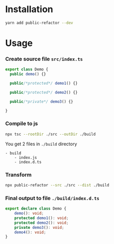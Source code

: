 # Installation

```bash
yarn add public-refactor --dev
```

# Usage

### Create source file `src/index.ts`

```typescript
export class Demo {
  public demo() {}

  public/*protected*/ demo1() {}

  public/*protected*/ demo2() {}

  public/*private*/ demo3() {}

}
```

### Compile to js
```bash
npx tsc --rootDir ./src --outDir ./build
```

You get 2 files in `./build` directory
```
- build
    - index.js
    - index.d.ts
```

### Transform
```bash
npx public-refactor --src ./src --dist ./build
```

### Final output to file `./build/index.d.ts`
```typescript
export declare class Demo {
    demo(): void;
    protected demo1(): void;
    protected demo2(): void;
    private demo3(): void;
    demo4(): void;
}

```
